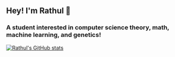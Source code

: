 ## Hey! I'm Rathul 👋
### A student interested in computer science theory, math, machine learning, and genetics!
<!--
**ranand-creator/ranand-creator** is a ✨ _special_ ✨ repository because its `README.md` (this file) appears on your GitHub profile.

Here are some ideas to get you started:

- 🔭 I’m currently working on ...
- 🌱 I’m currently learning ...
- 👯 I’m looking to collaborate on ...
- 🤔 I’m looking for help with ...
- 💬 Ask me about ...
- 📫 How to reach me: ...
- 😄 Pronouns: ...
- ⚡ Fun fact: ...
-->


[![Rathul's GitHub stats](https://github-readme-stats.vercel.app/api?username=ranand-creator)](https://github.com/anuraghazra/github-readme-stats)

